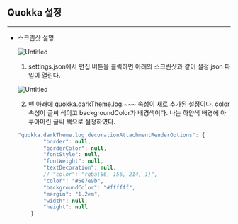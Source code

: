 ## Quokka 설정

---

- 스크린샷 설명
    
    ![Untitled](https://s3-us-west-2.amazonaws.com/secure.notion-static.com/29976b67-80db-40ff-a85a-b80f573ace65/Untitled.png)
    
    1) settings.json에서 편집 버튼을 클릭하면 아래의 스크린샷과 같이 설정 json 파일이 열린다.
    
    ![Untitled](https://s3-us-west-2.amazonaws.com/secure.notion-static.com/8c39bea8-382b-46b7-9a84-0a49fd77f21b/Untitled.png)
    
    2) 맨 아래에 quokka.darkTheme.log.~~~ 속성이 새로 추가된 설정이다.
    color 속성이 글씨 색이고
    backgroundColor가 배경색이다.
    나는 하얀색 배경에 아쿠아마린 글씨 색으로 설정하였다.
    
    ```jsx
    "quokka.darkTheme.log.decorationAttachmentRenderOptions": {
            "border": null,
            "borderColor": null,
            "fontStyle": null,
            "fontWeight": null,
            "textDecoration": null,
            // "color": "rgba(86, 156, 214, 1)",
            "color": "#5e7e9b",
            "backgroundColor": "#ffffff",
            "margin": "1.2em",
            "width": null,
            "height": null
        }
    ```